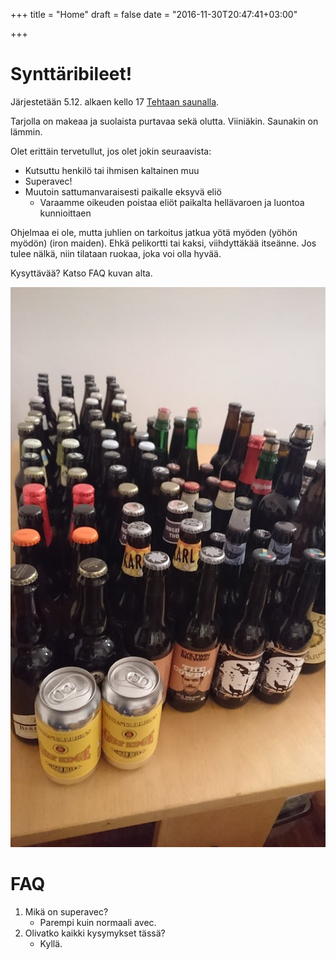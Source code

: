 +++
title = "Home"
draft = false
date = "2016-11-30T20:47:41+03:00"

+++
# Synttäribileet!
Järjestetään 5.12. alkaen kello 17 [Tehtaan saunalla](http://tehtaansauna.fi).

Tarjolla on makeaa ja suolaista purtavaa sekä olutta. Viiniäkin. Saunakin on lämmin.


Olet erittäin tervetullut, jos olet jokin seuraavista:

  - Kutsuttu henkilö tai ihmisen kaltainen muu
  - Superavec!
  - Muutoin sattumanvaraisesti paikalle eksyvä eliö
    - Varaamme oikeuden poistaa eliöt paikalta hellävaroen ja luontoa kunnioittaen


Ohjelmaa ei ole, mutta juhlien on tarkoitus jatkua yötä myöden (yöhön myödön) (iron maiden). Ehkä pelikortti tai kaksi, viihdyttäkää itseänne. Jos tulee nälkä, niin tilataan ruokaa, joka voi olla hyvää.

Kysyttävää? Katso FAQ kuvan alta.

![Ölú](kaljaa.jpg)

# FAQ
1. Mikä on superavec?
    - Parempi kuin normaali avec.
2. Olivatko kaikki kysymykset tässä?
    - Kyllä.
